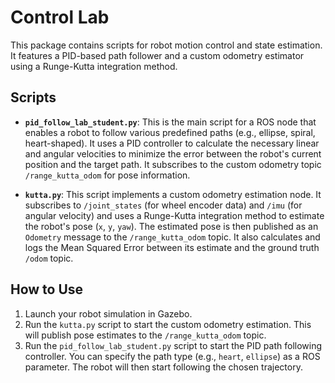 # Control Lab

This package contains scripts for robot motion control and state estimation. It features a PID-based path follower and a custom odometry estimator using a Runge-Kutta integration method.

## Scripts

- **`pid_follow_lab_student.py`**: This is the main script for a ROS node that enables a robot to follow various predefined paths (e.g., ellipse, spiral, heart-shaped). It uses a PID controller to calculate the necessary linear and angular velocities to minimize the error between the robot's current position and the target path. It subscribes to the custom odometry topic `/range_kutta_odom` for pose information.

- **`kutta.py`**: This script implements a custom odometry estimation node. It subscribes to `/joint_states` (for wheel encoder data) and `/imu` (for angular velocity) and uses a Runge-Kutta integration method to estimate the robot's pose (`x`, `y`, `yaw`). The estimated pose is then published as an `Odometry` message to the `/range_kutta_odom` topic. It also calculates and logs the Mean Squared Error between its estimate and the ground truth `/odom` topic.

## How to Use

1.  Launch your robot simulation in Gazebo.
2.  Run the `kutta.py` script to start the custom odometry estimation. This will publish pose estimates to the `/range_kutta_odom` topic.
3.  Run the `pid_follow_lab_student.py` script to start the PID path following controller. You can specify the path type (e.g., `heart`, `ellipse`) as a ROS parameter. The robot will then start following the chosen trajectory.
